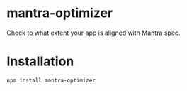 # mantra-optimizer

Check to what extent your app is aligned with Mantra spec.


# Installation

    npm install mantra-optimizer
